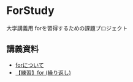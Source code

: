 # ForStudy
大学講義用 forを習得するための課題プロジェクト

## 講義資料
- [forについて](https://www.notion.so/for-64fa358ea4d44620be471347bc98f0f0)
- [【練習】for (繰り返し)](https://www.notion.so/for-9f3092c9128f45c58cd71a4306a4cd6f)
